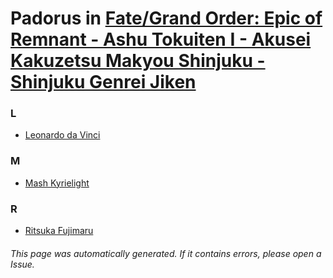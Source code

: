 # Padorus in [Fate/Grand Order: Epic of Remnant - Ashu Tokuiten I - Akusei Kakuzetsu Makyou Shinjuku - Shinjuku Genrei Jiken](https://myanimelist.net/manga/117243/Fate_Grand_Order__Epic_of_Remnant_-_Ashu_Tokuiten_I_-_Akusei_Kakuzetsu_Makyou_Shinjuku_-_Shinjuku_Genrei_Jiken)

### L
* [Leonardo da Vinci](https://github.com/shadow578/Project-Padoru/blob/master/table-of-contents/characters/LeonardodaVinci.md)

### M
* [Mash Kyrielight](https://github.com/shadow578/Project-Padoru/blob/master/table-of-contents/characters/MashKyrielight.md)

### R
* [Ritsuka Fujimaru](https://github.com/shadow578/Project-Padoru/blob/master/table-of-contents/characters/RitsukaFujimaru.md)

###### This page was automatically generated. If it contains errors, please open a Issue.
